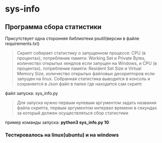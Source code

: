 # sys-info
Программа сбора статистики
-------------------------
Присутствует одна сторонняя библиотеки psutil(версии в файле requirements.txt)
>Скрипт собирает статистику о запущенном процессе: CPU (в процентах), потребление памяти: Working Set и Private Bytes, количество открытых хендлов если запущен на Windows, и CPU (в процентах), потребление памяти: Resident Set Size и Virtual Memory Size, количество открытых файловых дескрипторов если запущен на linux. Собранная статистика выводится в консоль и сохраняется в Json файл в папке где находится сам скрипт.

  файл запуска: sys_info.py  

>Для запуска нужно первым нулевым аргументом задать названия файла скрипта, первым аргументом интервал времени в секундах за который должен осуществляться сбор статистики  

  пример команды запуска: **python3 sys_info.py 10**

### Тестировалось на linux(ubuntu) и на windows
